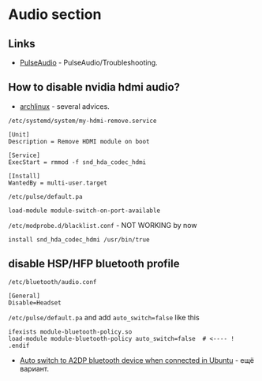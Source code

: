 # Audio section

## Links

- [PulseAudio](https://wiki.archlinux.org/index.php/PulseAudio/Troubleshooting) - PulseAudio/Troubleshooting.


## How to disable nvidia hdmi audio?

- [archlinux](https://bbs.archlinux.org/viewtopic.php?id=253258) - several advices.


`/etc/systemd/system/my-hdmi-remove.service`

    [Unit]
    Description = Remove HDMI module on boot

    [Service]
    ExecStart = rmmod -f snd_hda_codec_hdmi

    [Install]
    WantedBy = multi-user.target


`/etc/pulse/default.pa`

    load-module module-switch-on-port-available


`/etc/modprobe.d/blacklist.conf` - NOT WORKING by now

    install snd_hda_codec_hdmi /usr/bin/true

## disable HSP/HFP bluetooth profile

`/etc/bluetooth/audio.conf` 

    [General]
    Disable=Headset

`/etc/pulse/default.pa` and add `auto_switch=false` like this

    ifexists module-bluetooth-policy.so
    load-module module-bluetooth-policy auto_switch=false  # <---- !
    .endif


- [Auto switch to A2DP bluetooth device when connected in Ubuntu](https://sandalov.org/blog/2146/) - ещё вариант.